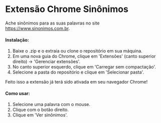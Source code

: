 # Extensão Chrome Sinônimos

Ache sinônimos para as suas palavras no site https://www.sinonimos.com.br.

#### Instalação:

1. Baixe o .zip e o extraia ou clone o repositório em sua máquina.
2. Em uma nova guia do Chrome, clique em 'Extensões' (canto superior direito) -> 'Gerenciar extensões'.
3. No canto superior esquerdo, clique em 'Carregar sem compactação'.
4. Selecione a pasta do repositório e clique em 'Selecionar pasta'.

Feito isso a extensão já terá sido ativada em seu navegador Chrome!

#### Como usar:

1. Selecione uma palavra com o mouse.
2. Clique com o botão direito.
3. Clique em 'Ver sinônimos'.